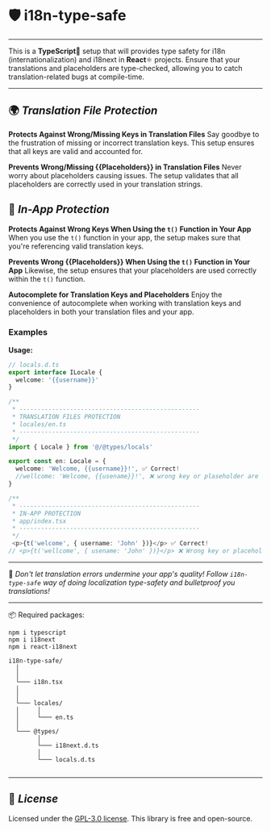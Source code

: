 # 🛡️ i18n-type-safe
---

This is a **TypeScript**🔷 setup that will provides type safety for i18n (internationalization) and i18next in **React**⚛️ projects. Ensure that your translations and placeholders are type-checked, allowing you to catch translation-related bugs at compile-time.

---


## 🌍 ***Translation File Protection***

**Protects Against Wrong/Missing Keys in Translation Files**
Say goodbye to the frustration of missing or incorrect translation keys. This setup ensures that all keys are valid and accounted for.

**Prevents Wrong/Missing {{Placeholders}} in Translation Files**
Never worry about placeholders causing issues. The setup validates that all placeholders are correctly used in your translation strings.



## 🚀 ***In-App Protection***

**Protects Against Wrong Keys When Using the `t()` Function in Your App**
When you use the `t()` function in your app, the setup makes sure that you're referencing valid translation keys.

**Prevents Wrong {{Placeholders}} When Using the `t()` Function in Your App**
Likewise, the setup ensures that your placeholders are used correctly within the `t()` function.

**Autocomplete for Translation Keys and Placeholders**
Enjoy the convenience of autocomplete when working with translation keys and placeholders in both your translation files and your app.


### Examples

**Usage:**
```ts
// locals.d.ts
export interface ILocale {
  welcome: '{{username}}'
}

/** 
 * --------------------------------------------------
 * TRANSLATION FILES PROTECTION
 * locales/en.ts
 * --------------------------------------------------
 */
import { Locale } from '@/@types/locals'

export const en: Locale = {
  welcome: 'Welcome, {{username}}!', ✅ Correct!
  //wellcome: 'Welcome, {{usename}}!', ❌ wrong key or plaseholder are detected
}

/** 
 * --------------------------------------------------
 * IN-APP PROTECTION
 * app/index.tsx
 * --------------------------------------------------
 */
 <p>{t('welcome', { username: 'John' })}</p> ✅ Correct!
// <p>{t('wellcome', { usename: 'John' })}</p> ❌ Wrong key or placeholder are detected
```
---

🚀 *Don't let translation errors undermine your app's quality! Follow `i18n-type-safe` way of doing localization type-safety and bulletproof you translations!*

---

📦 Required packages: 

```
npm i typescript
npm i i18next
npm i react-i18next
```

```
i18n-type-safe/
  │
  │
  └─── i18n.tsx
  │
  │
  └─── locales/
  │     │
  │     └─── en.ts
  │
  └─── @types/
        │
        └─── i18next.d.ts
        │
        └─── locals.d.ts


```
---
## 📜 ***License***

 Licensed under the [GPL-3.0 license](https://github.com/AChristoff/i18n-type-safe/blob/main/LICENSE).  This library is free and open-source.